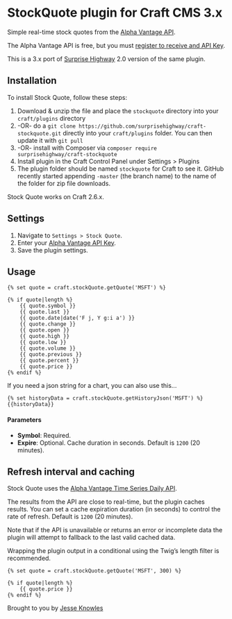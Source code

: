 # StockQuote plugin for Craft CMS 3.x

Simple real-time stock quotes from the [Alpha Vantage API](https://www.alphavantage.co/documentation/).

The Alpha Vantage API is free, but you must [register to receive and API Key](https://www.alphavantage.co/support/#api-key).

This is a 3.x port of [Surprise Highway](https://github.com/surprisehighway/craft-stockquote) 2.0 version of the same plugin.

## Installation

To install Stock Quote, follow these steps:

1. Download & unzip the file and place the `stockquote` directory into your `craft/plugins` directory
2.  -OR- do a `git clone https://github.com/surprisehighway/craft-stockquote.git` directly into your `craft/plugins` folder.  You can then update it with `git pull`
3.  -OR- install with Composer via `composer require surprisehighway/craft-stockquote`
4. Install plugin in the Craft Control Panel under Settings > Plugins
5. The plugin folder should be named `stockquote` for Craft to see it.  GitHub recently started appending `-master` (the branch name) to the name of the folder for zip file downloads.

Stock Quote works on Craft 2.6.x.

## Settings

1. Navigate to `Settings > Stock Quote`.
2. Enter your [Alpha Vantage API Key](https://www.alphavantage.co/support/#api-key).
3. Save the plugin settings.

## Usage

```
{% set quote = craft.stockQuote.getQuote('MSFT') %}

{% if quote|length %}
	{{ quote.symbol }}
	{{ quote.last }}
	{{ quote.date|date('F j, Y g:i a') }}
	{{ quote.change }}
	{{ quote.open }}
	{{ quote.high }}
	{{ quote.low }}
	{{ quote.volume }}
	{{ quote.previous }}
	{{ quote.percent }}
	{{ quote.price }}
{% endif %}
```

If you need a json string for a chart, you can also use this...
```
{% set historyData = craft.stockQuote.getHistoryJson('MSFT') %}
{{historyData}}
```

#### Parameters

* **Symbol**: Required.    
* **Expire**: Optional. Cache duration in seconds. Default is `1200` (20 minutes).

## Refresh interval and caching

Stock Quote uses the [Alpha Vantage Time Series Daily API](https://www.alphavantage.co/documentation/#daily). 

The results from the API are close to real-time, but the plugin caches results. You can set a cache expiration duration (in seconds) to control the rate of refresh. Default is `1200` (20 minutes).

Note that if the API is unavailable or returns an error or incomplete data the plugin will attempt to fallback to the last valid cached data.

Wrapping the plugin output in a conditional using the Twig’s length filter is recommended.

```
{% set quote = craft.stockQuote.getQuote('MSFT', 300) %}

{% if quote|length %}
	{{ quote.price }}
{% endif %}
```

Brought to you by [Jesse Knowles](http://www.jesseknowles.com)
